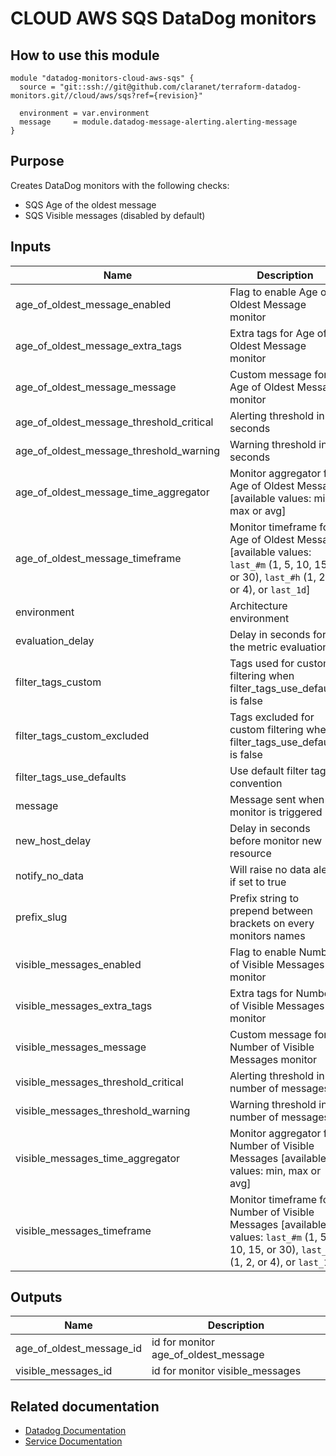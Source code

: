 # CLOUD AWS SQS DataDog monitors

## How to use this module

```
module "datadog-monitors-cloud-aws-sqs" {
  source = "git::ssh://git@github.com/claranet/terraform-datadog-monitors.git//cloud/aws/sqs?ref={revision}"

  environment = var.environment
  message     = module.datadog-message-alerting.alerting-message
}

```

## Purpose

Creates DataDog monitors with the following checks:

- SQS Age of the oldest message
- SQS Visible messages (disabled by default)

## Inputs

| Name | Description | Type | Default | Required |
|------|-------------|:----:|:-----:|:-----:|
| age\_of\_oldest\_message\_enabled | Flag to enable Age of Oldest Message monitor | string | `"true"` | no |
| age\_of\_oldest\_message\_extra\_tags | Extra tags for Age of Oldest Message monitor | list(string) | `[]` | no |
| age\_of\_oldest\_message\_message | Custom message for Age of Oldest Message monitor | string | `""` | no |
| age\_of\_oldest\_message\_threshold\_critical | Alerting threshold in seconds | string | `"600"` | no |
| age\_of\_oldest\_message\_threshold\_warning | Warning threshold in seconds | string | `"300"` | no |
| age\_of\_oldest\_message\_time\_aggregator | Monitor aggregator for Age of Oldest Message [available values: min, max or avg] | string | `"min"` | no |
| age\_of\_oldest\_message\_timeframe | Monitor timeframe for Age of Oldest Message [available values: `last_#m` (1, 5, 10, 15, or 30), `last_#h` (1, 2, or 4), or `last_1d`] | string | `"last_30m"` | no |
| environment | Architecture environment | string | n/a | yes |
| evaluation\_delay | Delay in seconds for the metric evaluation | string | `"900"` | no |
| filter\_tags\_custom | Tags used for custom filtering when filter_tags_use_defaults is false | string | `"*"` | no |
| filter\_tags\_custom\_excluded | Tags excluded for custom filtering when filter_tags_use_defaults is false | string | `""` | no |
| filter\_tags\_use\_defaults | Use default filter tags convention | string | `"true"` | no |
| message | Message sent when a monitor is triggered | string | n/a | yes |
| new\_host\_delay | Delay in seconds before monitor new resource | string | `"300"` | no |
| notify\_no\_data | Will raise no data alert if set to true | string | `"true"` | no |
| prefix\_slug | Prefix string to prepend between brackets on every monitors names | string | `""` | no |
| visible\_messages\_enabled | Flag to enable Number of Visible Messages monitor | string | `"false"` | no |
| visible\_messages\_extra\_tags | Extra tags for Number of Visible Messages monitor | list(string) | `[]` | no |
| visible\_messages\_message | Custom message for Number of Visible Messages monitor | string | `""` | no |
| visible\_messages\_threshold\_critical | Alerting threshold in number of messages | string | `"2"` | no |
| visible\_messages\_threshold\_warning | Warning threshold in number of messages | string | `"1"` | no |
| visible\_messages\_time\_aggregator | Monitor aggregator for Number of Visible Messages [available values: min, max or avg] | string | `"min"` | no |
| visible\_messages\_timeframe | Monitor timeframe for Number of Visible Messages [available values: `last_#m` (1, 5, 10, 15, or 30), `last_#h` (1, 2, or 4), or `last_1d`] | string | `"last_30m"` | no |

## Outputs

| Name | Description |
|------|-------------|
| age\_of\_oldest\_message\_id | id for monitor age_of_oldest_message |
| visible\_messages\_id | id for monitor visible_messages |

## Related documentation
* [Datadog Documentation](https://docs.datadoghq.com/integrations/amazon_sqs/)
* [Service Documentation](https://docs.aws.amazon.com/sqs/index.html)
